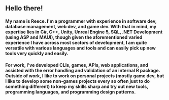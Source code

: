 ## Hello there! 

#### My name is Reece. I'm a programmer with experience in software dev, database management, web dev, and game dev. With that in mind, my expertise lies in C#, C++, Unity, Unreal Engine 5, SQL, .NET Development (using ASP and MAUI), though given the aforementioned varied experience I have across most sectors of development, I am quite versatile with various languages and tools and can easily pick up new tools very quickly and easily.

#### For work, I've developed CLIs, games, APIs, web applications, and assisted with the error handling and validation of an internal R package. Outside of work, I like to work on personal projects (mostly game dev, but I like to develop some non-games projects every so often just to do something different) to keep my skills sharp and try out new tools, programming languages, and programming design patterns.
